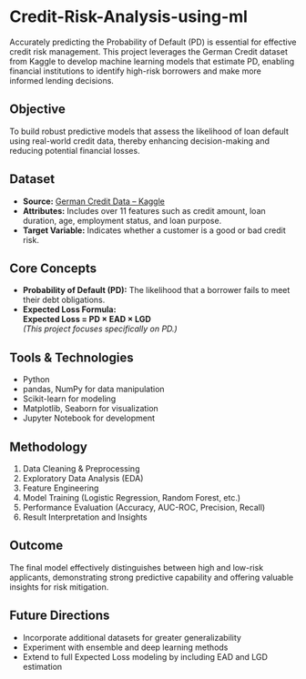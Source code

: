 
# Credit-Risk-Analysis-using-ml

Accurately predicting the Probability of Default (PD) is essential for effective credit risk management. This project leverages the German Credit dataset from Kaggle to develop machine learning models that estimate PD, enabling financial institutions to identify high-risk borrowers and make more informed lending decisions.

## Objective

To build robust predictive models that assess the likelihood of loan default using real-world credit data, thereby enhancing decision-making and reducing potential financial losses.

## Dataset

- **Source:** [German Credit Data – Kaggle](https://www.kaggle.com/datasets/uciml/german-credit)
- **Attributes:** Includes over 11 features such as credit amount, loan duration, age, employment status, and loan purpose.
- **Target Variable:** Indicates whether a customer is a good or bad credit risk.

## Core Concepts

- **Probability of Default (PD):** The likelihood that a borrower fails to meet their debt obligations.
- **Expected Loss Formula:**  
  **Expected Loss = PD × EAD × LGD**  
  *(This project focuses specifically on PD.)*

## Tools & Technologies

- Python
- pandas, NumPy for data manipulation
- Scikit-learn for modeling
- Matplotlib, Seaborn for visualization
- Jupyter Notebook for development

## Methodology

1. Data Cleaning & Preprocessing  
2. Exploratory Data Analysis (EDA)  
3. Feature Engineering  
4. Model Training (Logistic Regression, Random Forest, etc.)  
5. Performance Evaluation (Accuracy, AUC-ROC, Precision, Recall)  
6. Result Interpretation and Insights

## Outcome

The final model effectively distinguishes between high and low-risk applicants, demonstrating strong predictive capability and offering valuable insights for risk mitigation.

## Future Directions

- Incorporate additional datasets for greater generalizability  
- Experiment with ensemble and deep learning methods  
- Extend to full Expected Loss modeling by including EAD and LGD estimation


